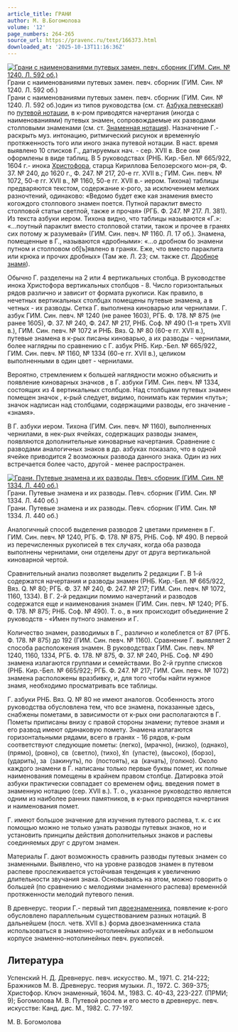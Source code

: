 ```yaml
---
article_title: ГРАНИ
author: М. В.Богомолова
volume: '12'
page_numbers: 264-265
source_url: https://pravenc.ru/text/166373.html
downloaded_at: '2025-10-13T11:16:36Z'
---
```


[![Грани с наименованиями путевых замен. певч. сборник (ГИМ. Син. № 1240. Л. 592 об.)](https://pravenc.ru/data/694/472/1234/i200.jpg "Кликните для увеличения картинки")](https://pravenc.ru/data/694/472/1234/i400.jpg)Грани с наименованиями путевых замен. певч. сборник (ГИМ. Син. № 1240. Л. 592 об.)  
Грани с наименованиями путевых замен. певч. сборник (ГИМ. Син. № 1240. Л. 592 об.)один из типов руководства (см. ст. [Азбука певческая](<https://pravenc.ru/text/Азбука певческая.html>)) по [путевой нотации](<https://pravenc.ru/text/путевой нотации.html>), в к-ром приводятся начертания (иногда с наименованиями) путевых знамен, сопровождаемые их разводами столповыми знаменами (см. ст. [Знаменная нотация](<https://pravenc.ru/text/Знаменная нотация.html>)). Назначение Г.- раскрыть муз. интонацию, ритмический рисунок и временну́ю протяженность того или иного знака путевой нотации. В наст. время выявлено 10 списков Г., датируемых нач. - сер. XVII в. Все они оформлены в виде таблиц. В 5 руководствах (РНБ. Кир.-Бел. № 665/922, 1604 г.- инока [Христофора](https://pravenc.ru/text/Христофора.html), старца Кириллова Белозерского мон-ря, Ф. 37. № 240, до 1620 г., Ф. 247. № 217, 20-е гг. XVII в.; ГИМ. Син. певч. № 1072, 50-е гг. XVII в., № 1160, 50-е гг. XVII в.- иером. Тихона) таблицы предваряются текстом, содержание к-рого, за исключением мелких разночтений, одинаково: «Ведомо будет еже кая знамения вместо когождого столпового знамен поется. Путной параклит вместо столповой статьи светлой, также и прочая» (РГБ. Ф. 247. № 217. Л. 381). Из текста азбуки иером. Тихона видно, что таблицы называются «Г.»: «…поутный параклит вместо столповой статии, також и прочее в гранях сих потому ж разумевай» (ГИМ. Син. певч. № 1160. Л. 17 об.). Знамена, помещенные в Г., называются «дробными»: «…о дробном бо знамени путном и столповом об[ъ]явлено в гранях. Еже, что вместо параклита или крюка и прочих дробных» (Там же. Л. 23; см. также ст. [Дробное знамя](<https://pravenc.ru/text/Дробное знамя.html>)).

Обычно Г. разделены на 2 или 4 вертикальных столбца. В руководстве инока Христофора вертикальных столбцов - 8. Число горизонтальных рядов различно и зависит от формата рукописи. Как правило, в нечетных вертикальных столбцах помещены путевые знамена, а в четных - их разводы. Сетка Г. выполнена киноварью или чернилами. Г. азбук ГИМ. Син. певч. № 1240 (не ранее 1603), РГБ. Ф. 178. № 875 (не ранее 1605), Ф. 37. № 240, Ф. 247. № 217, РНБ. Соф. № 490 (1-я треть XVII в.), ГИМ. Син. певч. № 1072 и РНБ. Вяз. Q. № 80 (60-е гг. XVII в.), путевые знамена в к-рых писаны киноварью, а их разводы - чернилами, более наглядны по сравнению с Г. азбук РНБ. Кир.-Бел. № 665/922, ГИМ. Син. певч. № 1160, № 1334 (60-е гг. XVII в.), целиком выполненными в один цвет - чернилами.

Вероятно, стремлением к большей наглядности можно объяснить и появление киноварных значков , в Г. азбуки ГИМ. Син. певч. № 1334, состоящих из 4 вертикальных столбцов. Над столбцами путевых знамен помещен значок , к-рый следует, видимо, понимать как термин «путь»; значок надписан над столбцами, содержащими разводы, его значение - «знамя».

В Г. азбуки иером. Тихона (ГИМ. Син. певч. № 1160), выполненных чернилами, в нек-рых ячейках, содержащих разводы знамен, появляются дополнительные киноварные начертания. Сравнение с разводами аналогичных знаков в др. азбуках показало, что в одной ячейке приводится 2 возможных развода данного знака. Один из них встречается более часто, другой - менее распространен.

[![Грани. Путевые знамена и их разводы. Певч. сборник (ГИМ. Син. № 1334. Л. 440 об.)](https://pravenc.ru/data/579/472/1234/i200.jpg "Кликните для увеличения картинки")](https://pravenc.ru/data/579/472/1234/i400.jpg)Грани. Путевые знамена и их разводы. Певч. сборник (ГИМ. Син. № 1334. Л. 440 об.)  
Грани. Путевые знамена и их разводы. Певч. сборник (ГИМ. Син. № 1334. Л. 440 об.)

Аналогичный способ выделения разводов 2 цветами применен в Г. ГИМ. Син. певч. № 1240, РГБ. Ф. 178. № 875, РНБ. Соф. № 490. В первой из перечисленных рукописей в тех случаях, когда оба развода выполнены чернилами, они отделены друг от друга вертикальной киноварной чертой.

Сравнительный анализ позволяет выделить 2 редакции Г. В 1-й содержатся начертания и разводы знамен (РНБ. Кир.-Бел. № 665/922, Вяз. Q. № 80; РГБ. Ф. 37. № 240, Ф. 247. № 217; ГИМ. Син. певч. № 1072, 1160, 1334). В Г. 2-й редакции помимо начертаний и разводов содержатся еще и наименования знамен (ГИМ. Син. певч. № 1240; РГБ. Ф. 178. № 875; РНБ. Соф. № 490). Т. о., в них происходит объединение 2 руководств - «Имен путного знамени» и Г.

Количество знамен, разводимых в Г., различно и колеблется от 87 (РГБ. Ф. 178. № 875) до 192 (ГИМ. Син. певч. № 1160). Сравнение Г. выявляет 2 способа расположения знамен. В руководствах ГИМ. Син. певч. № 1240, 1160, 1334, РГБ. Ф. 178. № 875, Ф. 37. № 240, РНБ. Соф. № 490 знамена излагаются группами и семействами. Во 2-й группе списков (РНБ. Кир.-Бел. № 665/922; РГБ. Ф. 247. № 217; ГИМ. Син. певч. № 1072) знамена расположены вразбивку, и, для того чтобы найти нужное знамя, необходимо просматривать все таблицы.

Г. азбуки РНБ. Вяз. Q. № 80 не имеют аналогов. Особенность этого руководства обусловлена тем, что все знамена, показанные здесь, снабжены пометами, в зависимости от к-рых они располагаются в Г. Пометы приписаны внизу с правой стороны знамени; путевое знамя и его развод имеют одинаковую помету. Знамена излагаются горизонтальными рядами, всего в гранях - 16 рядов, к-рым соответствуют следующие пометы: (легко), (мрачно), (низко), (однако), (прямо), (ровно), <span class="cu">св</span>  (светло), (тихо), <span class="cu">ꙋп</span>  (упасте), (высоко), (борзо), (ударить), <span class="cu">за</span>  (закинуть), <span class="cu">по</span>  (постоять), <span class="cu">ка</span>  (качать), (голкно). Около каждого знамени в Г. написаны только первые буквы помет, их полные наименования помещены в крайнем правом столбце. Датировка этой азбуки практически совпадает со временем офиц. введения помет в знаменную нотацию (сер. XVII в.). Т. о., указанное руководство является одним из наиболее ранних памятников, в к-рых приводятся начертания и наименования помет.

Г. имеют большое значение для изучения путевого распева, т. к. с их помощью можно не только узнать разводы путевых знаков, но и установить принципы действия дополнительных знаков и распевы соединяемых друг с другом знамен.

Материалы Г. дают возможность сравнить разводы путевых знамен со знаменными. Выявлено, что на уровне разводов знамен в путевом распеве прослеживается устойчивая тенденция к увеличению длительности звучания знака. Основываясь на этом, можно говорить о большей (по сравнению с мелодиями знаменного распева) временнóй протяженности мелодий путевого пения.

В древнерус. теории Г.- первый тип [двоезнаменника](https://pravenc.ru/text/двоезнаменника.html), появление к-рого обусловлено параллельным существованием разных нотаций. В дальнейшем (посл. четв. XVII в.) форма двоезнаменника стала использоваться в знаменно-нотолинейных азбуках и в небольшом корпусе знаменно-нотолинейных певч. рукописей.

## Литература

Успенский Н. Д. Древнерус. певч. искусство. М., 1971. С. 214-222; Бражников М. В. Древнерус. теория музыки. Л., 1972. С. 369-375; Христофор. Ключ знаменный, 1604. М., 1983. С. 40-43, 223-227. (ПРМИ; 9); Богомолова М. В. Путевой роспев и его место в древнерус. певч. искусстве: Канд. дис. М., 1982. С. 77-197.

М. В.  Богомолова
